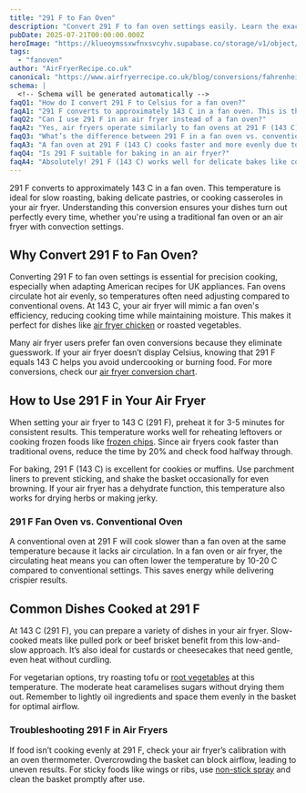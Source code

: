 ```yaml
---
title: "291 F to Fan Oven"
description: "Convert 291 F to fan oven settings easily. Learn the exact temperature for air fryers and fan ovens with our simple guide. Perfect for UK cooks!"
pubDate: 2025-07-21T00:00:00.000Z
heroImage: "https://klueoymssxwfnxsvcyhv.supabase.co/storage/v1/object/public/Shmucket/291-f-to-fan-oven.png"
tags:
  - "fanoven"
author: "AirFryerRecipe.co.uk"
canonical: "https://www.airfryerrecipe.co.uk/blog/conversions/fahrenheit-to-fan-oven/291-f-to-fan-oven"
schema: |
  <!-- Schema will be generated automatically -->
faqQ1: "How do I convert 291 F to Celsius for a fan oven?"
faqA1: "291 F converts to approximately 143 C in a fan oven. This is the standard conversion for UK appliances, including air fryers with convection settings. Always preheat your air fryer for best results."
faqQ2: "Can I use 291 F in an air fryer instead of a fan oven?"
faqA2: "Yes, air fryers operate similarly to fan ovens at 291 F (143 C). Reduce cooking time by 15-20% and check food earlier, as air fryers circulate heat more efficiently than traditional ovens."
faqQ3: "What’s the difference between 291 F in a fan oven vs. conventional oven?"
faqA3: "A fan oven at 291 F (143 C) cooks faster and more evenly due to air circulation. In a conventional oven without a fan, you may need to increase the temperature by 10-20 C for similar results."
faqQ4: "Is 291 F suitable for baking in an air fryer?"
faqA4: "Absolutely! 291 F (143 C) works well for delicate bakes like cookies or muffins in an air fryer. Use parchment paper and monitor closely, as baking times may be shorter than in a standard oven."
---
```

<p>291 F converts to approximately 143 C in a fan oven. This temperature is ideal for slow roasting, baking delicate pastries, or cooking casseroles in your air fryer. Understanding this conversion ensures your dishes turn out perfectly every time, whether you're using a traditional fan oven or an air fryer with convection settings.</p>

<h2>Why Convert 291 F to Fan Oven?</h2>
<p>Converting 291 F to fan oven settings is essential for precision cooking, especially when adapting American recipes for UK appliances. Fan ovens circulate hot air evenly, so temperatures often need adjusting compared to conventional ovens. At 143 C, your air fryer will mimic a fan oven's efficiency, reducing cooking time while maintaining moisture. This makes it perfect for dishes like <a href=https://www.airfryerrecipe.co.uk/recipe-category/chicken>air fryer chicken</a> or roasted vegetables.</p>
<p>Many air fryer users prefer fan oven conversions because they eliminate guesswork. If your air fryer doesn’t display Celsius, knowing that 291 F equals 143 C helps you avoid undercooking or burning food. For more conversions, check our <a href=https://www.airfryerrecipe.co.uk/air-fryer-conversion-chart>air fryer conversion chart</a>.</p>

<h2>How to Use 291 F in Your Air Fryer</h2>
<p>When setting your air fryer to 143 C (291 F), preheat it for 3-5 minutes for consistent results. This temperature works well for reheating leftovers or cooking frozen foods like <a href=https://www.airfryerrecipe.co.uk/recipe-category/frozen-foods>frozen chips</a>. Since air fryers cook faster than traditional ovens, reduce the time by 20% and check food halfway through.</p>
<p>For baking, 291 F (143 C) is excellent for cookies or muffins. Use parchment liners to prevent sticking, and shake the basket occasionally for even browning. If your air fryer has a dehydrate function, this temperature also works for drying herbs or making jerky.</p>

<h3>291 F Fan Oven vs. Conventional Oven</h3>
<p>A conventional oven at 291 F will cook slower than a fan oven at the same temperature because it lacks air circulation. In a fan oven or air fryer, the circulating heat means you can often lower the temperature by 10-20 C compared to conventional settings. This saves energy while delivering crispier results.</p>

<h2>Common Dishes Cooked at 291 F</h2>
<p>At 143 C (291 F), you can prepare a variety of dishes in your air fryer. Slow-cooked meats like pulled pork or beef brisket benefit from this low-and-slow approach. It’s also ideal for custards or cheesecakes that need gentle, even heat without curdling.</p>
<p>For vegetarian options, try roasting tofu or <a href=https://www.airfryerrecipe.co.uk/recipe-category/vegetables>root vegetables</a> at this temperature. The moderate heat caramelises sugars without drying them out. Remember to lightly oil ingredients and space them evenly in the basket for optimal airflow.</p>

<h3>Troubleshooting 291 F in Air Fryers</h3>
<p>If food isn’t cooking evenly at 291 F, check your air fryer’s calibration with an oven thermometer. Overcrowding the basket can block airflow, leading to uneven results. For sticky foods like wings or ribs, use <a href=https://www.airfryerrecipe.co.uk/air-fryer-cleaner>non-stick spray</a> and clean the basket promptly after use.</p>
